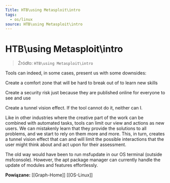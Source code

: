 ```yaml
---
Title: HTB\using Metasploit\intro
tags:
  - os/linux
source: HTB\using Metasploit\intro
---
```


# HTB\using Metasploit\intro

> Źródło: `HTB\using Metasploit\intro`

Tools can indeed, in some cases, present us with some downsides:

Create a comfort zone that will be hard to break out of to learn new skills

Create a security risk just because they are published online for everyone to see and use

Create a tunnel vision effect. If the tool cannot do it, neither can I.

Like in other industries where the creative part of the work can be combined with automated tasks, tools can limit our view and actions as new users.
We can mistakenly learn that they provide the solutions to all problems, and we start to rely on them more and more.
This, in turn, creates a tunnel vision effect that can and will limit the possible interactions that the user might think about and act upon for their assessment.

The old way would have been to run msfupdate in our OS terminal (outside msfconsole).
However, the apt package manager can currently handle the update of modules and features effortlessly.

**Powiązane:** [[Graph-Home]] [[OS-Linux]]
